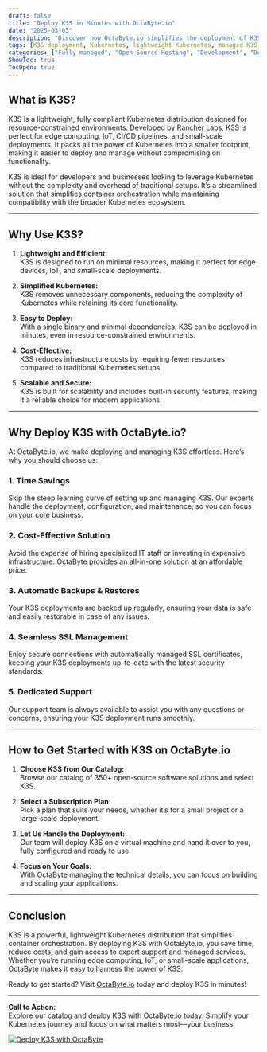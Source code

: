 ```yaml
---
draft: false
title: "Deploy K3S in Minutes with OctaByte.io"
date: "2025-03-03"
description: "Discover how OctaByte.io simplifies the deployment of K3S, a lightweight Kubernetes distribution, saving you time, effort, and resources. Learn why K3S is a game-changer for container orchestration and how OctaByte’s fully managed services make it easier than ever to get started."
tags: [K3S deployment, Kubernetes, lightweight Kubernetes, managed K3S, OctaByte, container orchestration, managed Kubernetes services, K3S benefits, K3S hosting, Kubernetes made easy]
categories: ["Fully managed", "Open Source Hosting", "Development", "Dev Ops", "K3S"]
ShowToc: true
TocOpen: true
---
```



## What is K3S?

K3S is a lightweight, fully compliant Kubernetes distribution designed for resource-constrained environments. Developed by Rancher Labs, K3S is perfect for edge computing, IoT, CI/CD pipelines, and small-scale deployments. It packs all the power of Kubernetes into a smaller footprint, making it easier to deploy and manage without compromising on functionality.

K3S is ideal for developers and businesses looking to leverage Kubernetes without the complexity and overhead of traditional setups. It’s a streamlined solution that simplifies container orchestration while maintaining compatibility with the broader Kubernetes ecosystem.

---

## Why Use K3S?

1. **Lightweight and Efficient:**  
   K3S is designed to run on minimal resources, making it perfect for edge devices, IoT, and small-scale deployments.

2. **Simplified Kubernetes:**  
   K3S removes unnecessary components, reducing the complexity of Kubernetes while retaining its core functionality.

3. **Easy to Deploy:**  
   With a single binary and minimal dependencies, K3S can be deployed in minutes, even in resource-constrained environments.

4. **Cost-Effective:**  
   K3S reduces infrastructure costs by requiring fewer resources compared to traditional Kubernetes setups.

5. **Scalable and Secure:**  
   K3S is built for scalability and includes built-in security features, making it a reliable choice for modern applications.

---

## Why Deploy K3S with OctaByte.io?

At OctaByte.io, we make deploying and managing K3S effortless. Here’s why you should choose us:

### 1. **Time Savings**  
   Skip the steep learning curve of setting up and managing K3S. Our experts handle the deployment, configuration, and maintenance, so you can focus on your core business.

### 2. **Cost-Effective Solution**  
   Avoid the expense of hiring specialized IT staff or investing in expensive infrastructure. OctaByte provides an all-in-one solution at an affordable price.

### 3. **Automatic Backups & Restores**  
   Your K3S deployments are backed up regularly, ensuring your data is safe and easily restorable in case of any issues.

### 4. **Seamless SSL Management**  
   Enjoy secure connections with automatically managed SSL certificates, keeping your K3S deployments up-to-date with the latest security standards.

### 5. **Dedicated Support**  
   Our support team is always available to assist you with any questions or concerns, ensuring your K3S deployment runs smoothly.

---

## How to Get Started with K3S on OctaByte.io

1. **Choose K3S from Our Catalog:**  
   Browse our catalog of 350+ open-source software solutions and select K3S.

2. **Select a Subscription Plan:**  
   Pick a plan that suits your needs, whether it’s for a small project or a large-scale deployment.

3. **Let Us Handle the Deployment:**  
   Our team will deploy K3S on a virtual machine and hand it over to you, fully configured and ready to use.

4. **Focus on Your Goals:**  
   With OctaByte managing the technical details, you can focus on building and scaling your applications.

---

## Conclusion

K3S is a powerful, lightweight Kubernetes distribution that simplifies container orchestration. By deploying K3S with OctaByte.io, you save time, reduce costs, and gain access to expert support and managed services. Whether you’re running edge computing, IoT, or small-scale applications, OctaByte makes it easy to harness the power of K3S.

Ready to get started? Visit [OctaByte.io](https://octabyte.io) today and deploy K3S in minutes!

---

**Call to Action:**  
Explore our catalog and deploy K3S with OctaByte.io today. Simplify your Kubernetes journey and focus on what matters most—your business.

[![Deploy K3S with OctaByte](/images/deploy-on-octabyte.png)](https://octabyte.io/fully-managed-open-source-services/development/dev-ops/k3s)